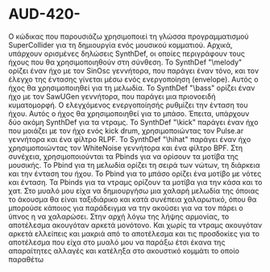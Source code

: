 # AUD-420-
Ο κώδικας που παρουσιάζω χρησιμοποιεί τη γλώσσα προγραμματισμού SuperCollider για τη δημιουργία ενός μουσικού κομματιού.
Αρχικά, υπάρχουν ορισμένες δηλώσεις SynthDef, οι οποίες περιγράφουν τους ήχους που θα χρησιμοποιηθούν στη σύνθεση. Το SynthDef "\melody" ορίζει έναν ήχο με τον SinOsc γεννήτορα,
που παράγει έναν τόνο, και τον έλεγχο της έντασης γίνεται μέσω ενός ενεργοποίηση (envelope). Αυτός ο ήχος θα χρησιμοποιηθεί για τη μελωδία.
Το SynthDef "\bass" ορίζει έναν ήχο με τον SawUGen γεννήτορα, που παράγει μια πριονοειδή κυματομορφή. Ο ελεγχόμενος ενεργοποίησής ρυθμίζει την ένταση του ήχου.
Αυτός ο ήχος θα χρησιμοποιηθεί για το μπάσο. Έπειτα, υπάρχουν δύο ακόμη SynthDef για τα ντραμς. Το SynthDef "\kick" παράγει έναν ήχο που μοιάζει με τον ήχο
ενός kick drum, χρησιμοποιώντας τον Pulse.ar γεννήτορα και ένα φίλτρο RLPF. Το SynthDef "\hihat" παράγει έναν ήχο χρησιμοποιώντας τον WhiteNoise γεννήτορα και ένα φίλτρο BPF.
Στη συνέχεια, χρησιμοποιούνται τα Pbinds για να ορίσουν τα μοτίβα της μουσικής. Το Pbind για τη μελωδία ορίζει τη σειρά των νώτων, τη διάρκεια και την ένταση του ήχου. Το Pbind για το μπάσο ορίζει
ένα μοτίβο με νότες και ένταση. Τα Pbinds για τα ντραμς ορίζουν τα μοτίβα για την κάσα και το χατ. Στο μυαλό μου είχα να δημιουργήσω μια χαλαρή μελωδία
της όποιας το άκουσμα θα είναι ταξιδιάρικο και κατά συνέπεια χαλαρωτικό, όπου θα μπορούσε κάποιος για παράδειγμα να την ακούσει για να τον πάρει ο ύπνος  η να χαλαρώσει.
Στην αρχή λόγω της λήψης αρμονίας, το αποτέλεσμα ακουγόταν αρκετά μονότονο. Και χωρίς τα ντραμς ακουγόταν αρκετά ελλείπεις και μακριά από το αποτέλεσμα και τις προσδοκίες για το
αποτέλεσμα που είχα στο μυαλό μου να παράξω έτσι έκανα της απαραίτητες αλλαγές και κατέληξα στο ακουστικό κομμάτι το οποίο παραθέτω 
